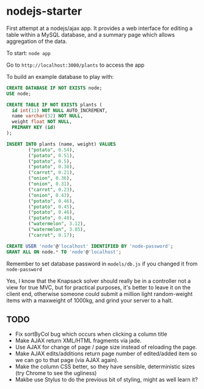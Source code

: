nodejs-starter
==============

First attempt at a nodejs/ajax app.  It provides a web interface for editing a table within a MySQL database, and a summary page which allows aggregation of the data.


To start: `node app`


Go to `http://localhost:3000/plants` to access the app


To build an example database to play with:

```sql
CREATE DATABASE IF NOT EXISTS node;
USE node;

CREATE TABLE IF NOT EXISTS plants (
  id int(11) NOT NULL AUTO_INCREMENT,
  name varchar(32) NOT NULL,
  weight float NOT NULL,
  PRIMARY KEY (id)
);

INSERT INTO plants (name, weight) VALUES
        ("potato", 0.54),
        ("potato", 0.51),
        ("potato", 0.5),
        ("potato", 0.38),
        ("carrot", 0.21),
        ("onion", 0.36),
        ("onion", 0.31),
        ("carrot", 0.23),
        ("onion", 0.43),
        ("potato", 0.46),
        ("potato", 0.45),
        ("potato", 0.46),
        ("potato", 0.48),
        ("watermelon", 3.12),
        ("watermelon", 3.85),
        ("carrot", 0.17);

CREATE USER 'node'@'localhost' IDENTIFIED BY 'node-password';
GRANT ALL ON node.* TO 'node'@'localhost';
```

Remember to set database password in `models/db.js` if you changed it from `node-password`


Yes, I know that the Knapsack solver should really be in a controller not a view for true MVC,
but for practical purposes, it's better to leave it on the client end, otherwise someone could
submit a million light random-weight items with a maxweight of 1000kg, and grind your server
to a halt.


TODO
----
 - Fix sortByCol bug which occurs when clicking a column title
 - Make AJAX return XML/HTML fragments via jade.
 - Use AJAX for change of page / page size instead of reloading the page.
 - Make AJAX edits/additions return page number of edited/added item so we can go to that page (via AJAX again).
 - Make the column CSS better, so they have sensible, deterministic sizes (try Chrome to see the ugliness)
 - Makbe use Stylus to do the previous bit of styling, might as well learn it?
